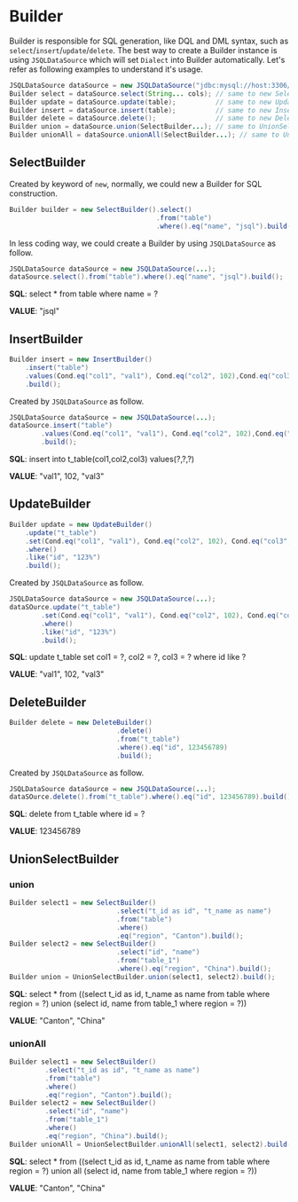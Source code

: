 # Builder

Builder is responsible for SQL generation, like DQL and DML syntax, such as `select`/`insert`/`update`/`delete`. The best way to create a Builder instance is using `JSQLDataSource` which will set `Dialect` into Builder automatically. Let's refer as following examples to understand it's usage.
```java
JSQLDataSource dataSource = new JSQLDataSource("jdbc:mysql://host:3306/database", "username", "password");
Builder select = dataSource.select(String... cols); // same to new SelectBuilder(Dialects.MYSQL).select(cols);
Builder update = dataSource.update(table);          // same to new UpdateBuilder(Dialects.MYSQL).update(table);
Builder insert = dataSource.insert(table);          // same to new InsertBuilder(Dialects.MYSQL).insert(table);
Builder delete = dataSource.delete();               // same to new DeleteBuilder(Dialects.MYSQL).delete();
Builder union = dataSource.union(SelectBuilder...); // same to UnionSelectBuilder.union(Dialect, SelectBuilder...);
Builder unionAll = dataSource.unionAll(SelectBuilder...); // same to UnionSelectBuilder.unionAll(Dialect, SelectBuilder...);
```

## SelectBuilder
Created by keyword of `new`, normally, we could new a Builder for SQL construction.
```java
Builder builder = new SelectBuilder().select()
                                     .from("table")
                                     .where().eq("name", "jsql").build();
```
In less coding way, we could create a Builder by using `JSQLDataSource` as follow.
```java
JSQLDataSource dataSource = new JSQLDataSource(...);
dataSource.select().from("table").where().eq("name", "jsql").build();
```

**SQL**: select * from table where name = ?

**VALUE**: "jsql"

## InsertBuilder

```java
Builder insert = new InsertBuilder()
    .insert("table")
    .values(Cond.eq("col1", "val1"), Cond.eq("col2", 102),Cond.eq("col3", "val3"))
    .build();
```

Created by `JSQLDataSource` as follow.
```java
JSQLDataSource dataSource = new JSQLDataSource(...);
dataSource.insert("table")
        .values(Cond.eq("col1", "val1"), Cond.eq("col2", 102),Cond.eq("col3", "val3"))
        .build();
```
**SQL**: insert into t_table(col1,col2,col3) values(?,?,?)

**VALUE**: "val1", 102, "val3"

## UpdateBuilder

```java
Builder update = new UpdateBuilder()
    .update("t_table")
    .set(Cond.eq("col1", "val1"), Cond.eq("col2", 102), Cond.eq("col3", "val3"))
    .where()
    .like("id", "123%")
    .build();
```

Created by `JSQLDataSource` as follow.
```java
JSQLDataSource dataSource = new JSQLDataSource(...);
dataSOurce.update("t_table")
        .set(Cond.eq("col1", "val1"), Cond.eq("col2", 102), Cond.eq("col3", "val3"))
        .where()
        .like("id", "123%")
        .build();
```
**SQL**: update t_table set col1 = ?, col2 = ?, col3 = ? where id like ?

**VALUE**: "val1", 102, "val3"

## DeleteBuilder
```java
Builder delete = new DeleteBuilder()
                           .delete()
                           .from("t_table")
                           .where().eq("id", 123456789)
                           .build();
```

Created by `JSQLDataSource` as follow.
```java
JSQLDataSource dataSource = new JSQLDataSource(...);
dataSOurce.delete().from("t_table").where().eq("id", 123456789).build();
```
**SQL**: delete from t_table where id = ?

**VALUE**: 123456789

## UnionSelectBuilder
### union
```java
Builder select1 = new SelectBuilder()
                           .select("t_id as id", "t_name as name")
                           .from("table")
                           .where()
                           .eq("region", "Canton").build();
Builder select2 = new SelectBuilder()
                           .select("id", "name")
                           .from("table_1")
                           .where().eq("region", "China").build();
Builder union = UnionSelectBuilder.union(select1, select2).build();
```
**SQL**: select * from ((select t_id as id, t_name as name from table where region = ?) union (select id, name from table_1 where region = ?))

**VALUE**: "Canton", "China"

### unionAll
```java
Builder select1 = new SelectBuilder()
         .select("t_id as id", "t_name as name")
         .from("table")
         .where()
         .eq("region", "Canton").build();
Builder select2 = new SelectBuilder()
         .select("id", "name")
         .from("table_1")
         .where()
         .eq("region", "China").build();
Builder unionAll = UnionSelectBuilder.unionAll(select1, select2).build();
```
**SQL**: select * from ((select t_id as id, t_name as name from table where region = ?) union all (select id, name from table_1 where region = ?))

**VALUE**: "Canton", "China"